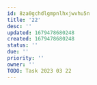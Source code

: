 ```yaml
---
id: 8za0gchdlgmpnlhxjwvhu5n
title: '22'
desc: ''
updated: 1679478680248
created: 1679478680248
status: ''
due: ''
priority: ''
owner: ''
TODO: Task 2023 03 22
---
```

